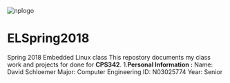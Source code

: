 ![nplogo](https://www.newpaltz.edu/media/identity/logos/newpaltzlogo.jpg)
# ELSpring2018
Spring 2018 Embedded Linux class
This repostory documents my class work and projects for done for **CPS342**.
1.**Personal Information :**
Name: David Schloemer
Major: Computer Engineering
ID: N03025774
Year: Senior
